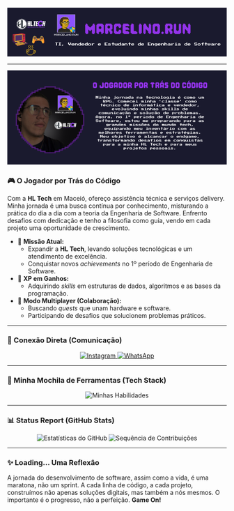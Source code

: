 <p align="center">
  <img src="https://raw.githubusercontent.com/marcelinorun/marcelinorun/main/assets/banner_marcelino_run.png" alt="Marcelino Run - TI, Vendedor e Estudante de Engenharia de Software" />
</p>

---

<p align="center">
  <img src="https://raw.githubusercontent.com/marcelinorun/marcelinorun/main/assets/profile_box.png" alt="O Jogador por Trás do Código" />
</p>

### 🎮 O Jogador por Trás do Código

Com a **HL Tech** em Maceió, ofereço assistência técnica e serviços delivery. Minha jornada é uma busca contínua por conhecimento, misturando a prática do dia a dia com a teoria da Engenharia de Software. Enfrento desafios com dedicação e tenho a filosofia como guia, vendo em cada projeto uma oportunidade de crescimento.

* 🚀 **Missão Atual:**
    * Expandir a **HL Tech**, levando soluções tecnológicas e um atendimento de excelência.
    * Conquistar novos *achievements* no 1º período de Engenharia de Software.
* 🌱 **XP em Ganhos:**
    * Adquirindo *skills* em estruturas de dados, algoritmos e as bases da programação.
* 🤝 **Modo Multiplayer (Colaboração):**
    * Buscando *quests* que unam hardware e software.
    * Participando de desafios que solucionem problemas práticos.

---

### 💬 Conexão Direta (Comunicação)

<p align="center">
  <a href="https://www.instagram.com/marcelino.run" target="_blank">
    <img src="https://img.shields.io/badge/-Instagram-E4405F?style=flat&logo=instagram&logoColor=white" alt="Instagram" />
  </a>
  <a href="https://wa.me/5582994315020" target="_blank">
    <img src="https://img.shields.io/badge/-WhatsApp-25D366?style=flat&logo=whatsapp&logoColor=white" alt="WhatsApp" />
  </a>
</p>

---

### 🎒 Minha Mochila de Ferramentas (Tech Stack)

<p align="center">
  <img src="https://skillicons.dev/icons?i=html,css,js,c,cpp,cs,py,php,mysql,git,github,vscode,react" alt="Minhas Habilidades" />
</p>

---

### 📊 Status Report (GitHub Stats)

<p align="center">
  <img src="https://github-readme-stats.vercel.app/api?username=marcelinorun&show_icons=true&theme=dracula&count_private=true" alt="Estatísticas do GitHub" />
  <img src="https://github-readme-streak-stats.herokuapp.com/?user=marcelinorun&theme=dracula" alt="Sequência de Contribuições" />
</p>

---

### ✨ Loading... Uma Reflexão

A jornada do desenvolvimento de software, assim como a vida, é uma maratona, não um sprint. A cada linha de código, a cada projeto, construímos não apenas soluções digitais, mas também a nós mesmos. O importante é o progresso, não a perfeição. **Game On!**
